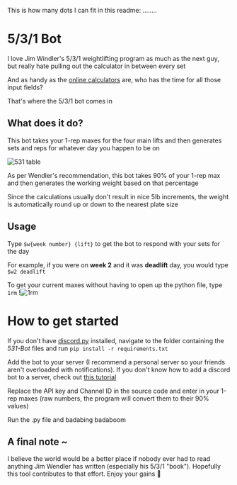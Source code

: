 This is how many dots I can fit in this readme: ........

# 5/3/1 Bot
I love Jim Windler's 5/3/1 weightlifting program as much as the next guy, but really hate pulling out the calculator in between every set

And as handy as the [online calculators](https://blackironbeast.com/5/3/1/calculator) are, who has the time for all those input fields? 

That's where the 5/3/1 bot comes in 

## What does it do?
This bot takes your 1-rep maxes for the four main lifts and then generates sets and reps for whatever day you happen to be on

![531 table](https://i.imgur.com/ZybK3BJ.png)

As per Wendler's recommendation, this bot takes 90% of your 1-rep max and then generates the working weight based on that percentage

Since the calculations usually don't result in nice 5lb increments, the weight is automatically round up or down to the nearest plate size

## Usage
Type `$w{week number} {lift}` to get the bot to respond with your sets for the day

For example, if you were on **week 2** and it was **deadlift** day, you would type `$w2 deadlift`

To get your current maxes without having to open up the python file, type `1rm` 
!![1rm](https://i.imgur.com/msBwILP.png)

# How to get started 
If you don't have [discord.py](https://discordpy.readthedocs.io/en/latest/index.html) installed, navigate to the folder containing the *531-Bot* files and run `pip install -r requirements.txt`


Add the bot to your server (I recommend a personal server so your friends aren't overloaded with notifications). If you don't know how to add a discord bot to a server, check out [this tutorial](https://www.freecodecamp.org/news/create-a-discord-bot-with-python/)

Replace the API key and Channel ID in the source code and enter in your 1-rep maxes (raw numbers, the program will convert them to  their 90% values)

Run the .py file and badabing badaboom

## A final note ~
I believe the world would be a better place if nobody ever had to read anything Jim Wendler has written (especially his 5/3/1 "book"). Hopefully this tool contributes to that effort. Enjoy your gains 💪



